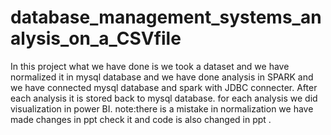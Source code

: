 # database_management_systems_analysis_on_a_CSVfile
In this project what we have done is we took a dataset and we have normalized it in mysql database and we have done analysis in SPARK and we have connected mysql database and spark with JDBC connecter.
After each analysis it is stored back to mysql database.
for each analysis we did visualization in power BI.
note:there is a mistake in normalization we have made changes in ppt check it and code is also changed in ppt .
